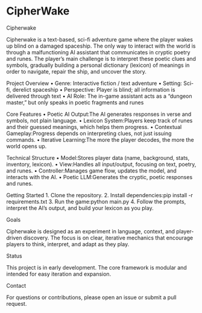 # CipherWake
Cipherwake

Cipherwake is a text-based, sci-fi adventure game where the player wakes up blind on a damaged spaceship. The only way to interact with the world is through a malfunctioning AI assistant that communicates in cryptic poetry and runes. The player’s main challenge is to interpret these poetic clues and symbols, gradually building a personal dictionary (lexicon) of meanings in order to navigate, repair the ship, and uncover the story.

Project Overview
	•	Genre: Interactive fiction / text adventure
	•	Setting: Sci-fi, derelict spaceship
	•	Perspective: Player is blind; all information is delivered through text
	•	AI Role: The in-game assistant acts as a “dungeon master,” but only speaks in poetic fragments and runes

Core Features
	•	Poetic AI Output:The AI generates responses in verse and symbols, not plain language.
	•	Lexicon System:Players keep track of runes and their guessed meanings, which helps them progress.
	•	Contextual Gameplay:Progress depends on interpreting clues, not just issuing commands.
	•	Iterative Learning:The more the player decodes, the more the world opens up.

Technical Structure
	•	Model:Stores player data (name, background, stats, inventory, lexicon).
	•	View:Handles all input/output, focusing on text, poetry, and runes.
	•	Controller:Manages game flow, updates the model, and interacts with the AI.
	•	Poetic LLM:Generates the cryptic, poetic responses and runes.

Getting Started
	1.	Clone the repository.
	2.	Install dependencies:⁠pip install -r requirements.txt⁠
	3.	Run the game:⁠python main.py⁠
	4.	Follow the prompts, interpret the AI’s output, and build your lexicon as you play.

Goals

Cipherwake is designed as an experiment in language, context, and player-driven discovery. The focus is on clear, iterative mechanics that encourage players to think, interpret, and adapt as they play.

Status

This project is in early development. The core framework is modular and intended for easy iteration and expansion.

Contact

For questions or contributions, please open an issue or submit a pull request.